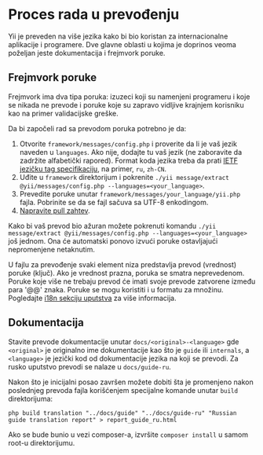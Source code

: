 Proces rada u prevođenju
========================

Yii je preveden na više jezika kako bi bio koristan za internacionalne aplikacije i programere. Dve glavne oblasti u kojima je doprinos veoma poželjan jeste dokumentacija i frejmvork poruke.

Frejmvork poruke
----------------

Frejmvork ima dva tipa poruka: izuzeci koji su namenjeni programeru i koje se nikada ne prevode i poruke koje su zapravo vidljive krajnjem korisniku kao na primer validacijske greške.

Da bi započeli rad sa prevodom poruka potrebno je da:

1. Otvorite `framework/messages/config.php` i proverite da li je vaš jezik naveden u `languages`. Ako nije,
   dodajte tu vaš jezik (ne zaboravite da zadržite alfabetički rapored). Format koda jezika treba da prati 
   [IETF jezičku tag specifikaciju](http://en.wikipedia.org/wiki/IETF_language_tag), na primer, `ru`, `zh-CN`.
2. Uđite u `framework` direktorijum i pokrenite `./yii message/extract @yii/messages/config.php --languages=<your_language>`.
3. Prevedite poruke unutar `framework/messages/your_language/yii.php` fajla. Pobrinite se da se fajl sačuva sa UTF-8 enkodingom.
4. [Napravite pull zahtev](https://github.com/yiisoft/yii2/blob/master/docs/internals-sr-Latn/git-workflow.md).

Kako bi  vaš prevod bio ažuran možete pokrenuti komandu `./yii message/extract @yii/messages/config.php --languages=<your_language>` još jednom. Ona će automatski ponovo izvući poruke ostavljajući nepromenjene netaknutim.

U fajlu za prevođenje svaki element niza predstavlja prevod (vrednost) poruke (ključ). Ako je vrednost prazna, poruka se smatra neprevedenom. Poruke koje više ne trebaju prevod će imati svoje prevode zatvorene između para '@@' znaka. Poruke se mogu koristiti i u formatu za množinu. Pogledajte [i18n sekciju uputstva](../guide-sr-Latn/tutorial-i18n.md) za više informacija.

Dokumentacija
-------------

Stavite prevode dokumentacije unutar `docs/<original>-<language>` gde `<original>` je originalno ime dokumentacije kao što je `guide` ili `internals`, a `<language>` je jezički kod od dokumentacije jezika na koji se prevodi. Za rusko uputstvo prevodi se nalaze u `docs/guide-ru`.

Nakon što je inicijalni posao završen možete dobiti šta je promenjeno nakon poslednjeg prevoda fajla korišćenjem specijalne komande unutar `build` direktorijuma:

```
php build translation "../docs/guide" "../docs/guide-ru" "Russian guide translation report" > report_guide_ru.html
```

Ako se bude bunio u vezi composer-a, izvršite `composer install` u samom root-u direktorijumu.
